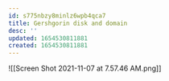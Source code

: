 ```yaml
---
id: s775nbzy8minlz6wpb4qca7
title: Gershgorin disk and domain
desc: ''
updated: 1654530811881
created: 1654530811881
---
```

![[Screen Shot 2021-11-07 at 7.57.46 AM.png]]
